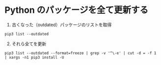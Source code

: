 # Python のパッケージを全て更新する

1. 古くなった（outdated）パッケージのリストを取得

```linux
pip3 list --outdated
```

2. それら全てを更新

```linux
pip3 list --outdated --format=freeze | grep -v '^\-e' | cut -d = -f 1 | xargs -n1 pip3 install -U
```

